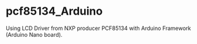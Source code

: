 # pcf85134_Arduino
Using LCD Driver from NXP producer PCF85134 with Arduino Framework (Arduino Nano board). 
